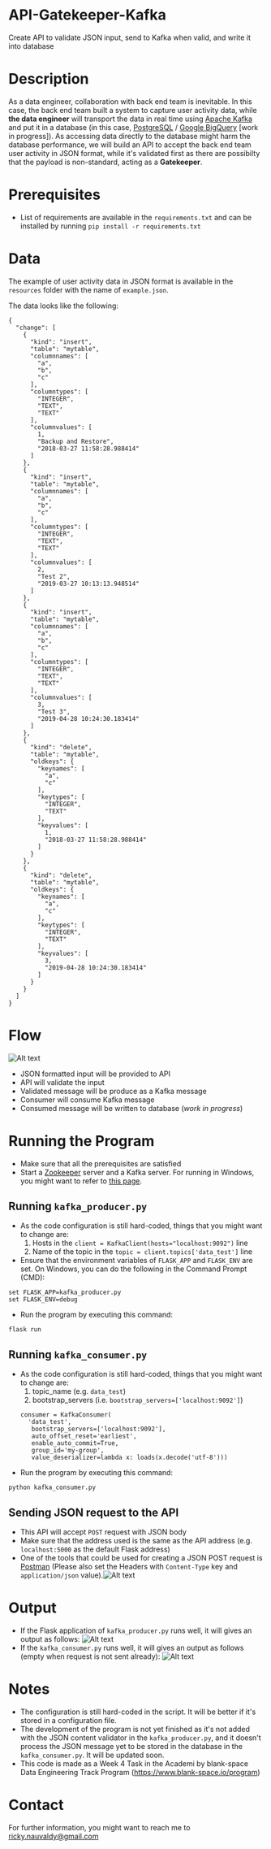 # API-Gatekeeper-Kafka
 Create API to validate JSON input, send to Kafka when valid, and write it into database

# Description
As a data engineer, collaboration with back end team is inevitable. In this case, the back end team built a system to capture user activity data, while <b>the data engineer</b> will transport the data in real time using <a href="https://kafka.apache.org/">Apache Kafka</a> and put it in a database (in this case, <a href="https://www.postgresql.org/">PostgreSQL</a> / <a href="https://cloud.google.com/bigquery">Google BigQuery</a> [work in progress]). As accessing data directly to the database might harm the database performance, we will build an API to accept the back end team user activity in JSON format, while it's validated first as there are possibilty that the payload is non-standard, acting as a <b>Gatekeeper</b>.

# Prerequisites
- List of requirements are available in the `requirements.txt` and can be installed by running `pip install -r requirements.txt`

# Data
The example of user activity data in JSON format is available in the `resources` folder with the name of `example.json`.

The data looks like the following:

```
{
  "change": [
    {
      "kind": "insert",
      "table": "mytable",
      "columnnames": [
        "a",
        "b",
        "c"
      ],
      "columntypes": [
        "INTEGER",
        "TEXT",
        "TEXT"
      ],
      "columnvalues": [
        1,
        "Backup and Restore",
        "2018-03-27 11:58:28.988414"
      ]
    },
    {
      "kind": "insert",
      "table": "mytable",
      "columnnames": [
        "a",
        "b",
        "c"
      ],
      "columntypes": [
        "INTEGER",
        "TEXT",
        "TEXT"
      ],
      "columnvalues": [
        2,
        "Test 2",
        "2019-03-27 10:13:13.948514"
      ]
    },
    {
      "kind": "insert",
      "table": "mytable",
      "columnnames": [
        "a",
        "b",
        "c"
      ],
      "columntypes": [
        "INTEGER",
        "TEXT",
        "TEXT"
      ],
      "columnvalues": [
        3,
        "Test 3",
        "2019-04-28 10:24:30.183414"
      ]
    },
    {
      "kind": "delete",
      "table": "mytable",
      "oldkeys": {
        "keynames": [
          "a",
          "c"
        ],
        "keytypes": [
          "INTEGER",
          "TEXT"
        ],
        "keyvalues": [
          1,
          "2018-03-27 11:58:28.988414"
        ]
      }
    },
    {
      "kind": "delete",
      "table": "mytable",
      "oldkeys": {
        "keynames": [
          "a",
          "c"
        ],
        "keytypes": [
          "INTEGER",
          "TEXT"
        ],
        "keyvalues": [
          3,
          "2019-04-28 10:24:30.183414"
        ]
      }
    }
  ]
}
```

# Flow
![Alt text](img/flow.jpg?raw=true "Postman")
- JSON formatted input will be provided to API
- API will validate the input
- Validated message will be produce as a Kafka message
- Consumer will consume Kafka message
- Consumed message will be written to database (<i>work in progress</i>)

# Running the Program
- Make sure that all the prerequisites are satisfied
- Start a <a href="https://zookeeper.apache.org/">Zookeeper</a> server and a Kafka server. For running in Windows, you might want to refer to <a href="https://dzone.com/articles/running-apache-kafka-on-windows-os">this page</a>.

## Running `kafka_producer.py`
- As the code configuration is still hard-coded, things that you might want to change are:
  1. Hosts in the `client = KafkaClient(hosts="localhost:9092")` line
  2. Name of the topic in the `topic = client.topics['data_test']` line
- Ensure that the environment variables of `FLASK_APP` and `FLASK_ENV` are set. On Windows, you can do the following in the Command Prompt (CMD):
```
set FLASK_APP=kafka_producer.py
set FLASK_ENV=debug
```
- Run the program by executing this command:
```
flask run
```

## Running `kafka_consumer.py`
- As the code configuration is still hard-coded, things that you might want to change are:
  1. topic_name (e.g. `data_test`)
  2. bootstrap_servers (i.e. `bootstrap_servers=['localhost:9092']`)
  ```
  consumer = KafkaConsumer(
    'data_test',
     bootstrap_servers=['localhost:9092'],
     auto_offset_reset='earliest',
     enable_auto_commit=True,
     group_id='my-group',
     value_deserializer=lambda x: loads(x.decode('utf-8')))
  ```
- Run the program by executing this command:
```
python kafka_consumer.py
```

## Sending JSON request to the API
- This API will accept `POST` request with JSON body
- Make sure that the address used is the same as the API address (e.g. `localhost:5000` as the default Flask address)
- One of the tools that could be used for creating a JSON POST request is <a href="https://www.postman.com/">Postman</a> (Please also set the Headers with `Content-Type` key and `application/json` value).![Alt text](img/postman.jpg?raw=true "Postman")

# Output
- If the Flask application of `kafka_producer.py` runs well, it will gives an output as follows:
![Alt text](img/kafka_producer.jpg?raw=true "Kafka Producer")
- If the `kafka_consumer.py` runs well, it will gives an output as follows (empty when request is not sent already):
![Alt text](img/kafka_consumer.jpg?raw=true "Kafka Consumer")
# Notes
- The configuration is still hard-coded in the script. It will be better if it's stored in a configuration file.
- The development of the program is not yet finished as it's not added with the JSON content validator in the `kafka_producer.py`, and it doesn't process the JSON message yet to be stored in the database in the `kafka_consumer.py`. It will be updated soon.
- This code is made as a Week 4 Task in the Academi by blank-space Data Engineering Track Program (https://www.blank-space.io/program)

# Contact
For further information, you might want to reach me to ricky.nauvaldy@gmail.com